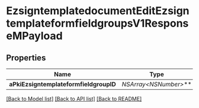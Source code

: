 # EzsigntemplatedocumentEditEzsigntemplateformfieldgroupsV1ResponseMPayload

## Properties
Name | Type | Description | Notes
------------ | ------------- | ------------- | -------------
**aPkiEzsigntemplateformfieldgroupID** | **NSArray&lt;NSNumber*&gt;*** |  | 

[[Back to Model list]](../README.md#documentation-for-models) [[Back to API list]](../README.md#documentation-for-api-endpoints) [[Back to README]](../README.md)


